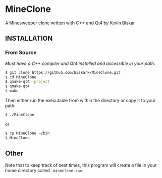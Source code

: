 MineClone
=========
A Minesweeper clone written with C++ and Qt4 by Kevin Biskar

INSTALLATION
------------

### From Source
_Must have a C++ compiler and Qt4 installed and accessible in your path._

```bash
$ git clone https://github.com/biskark/MineClone.git
$ cd MineClone
$ qmake-qt4 -project
$ qmake-qt4
$ make
```

Then either run the executable from within the directory or copy it to your
path.

```bash
$ ./MineClone
```

or

```bash
$ cp MineClone ~/bin
$ MineClone
```

Other
-----
Note that to keep track of best times, this program will create a file in
your home directory called `.mineclone.sav`.
